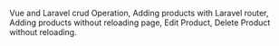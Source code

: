 Vue and Laravel crud Operation, 
Adding products with Laravel router, 
Adding products without reloading page, 
Edit Product, 
Delete Product without reloading.
 
